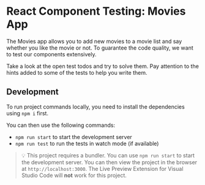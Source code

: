 # React Component Testing: Movies App

The Movies app allows you to add new movies to a movie list and say whether you like the movie or not. To guarantee the code quality, we want to test our components extensively.

Take a look at the open test todos and try to solve them. Pay attention to the hints added to some of the tests to help you write them.

## Development

To run project commands locally, you need to install the dependencies using `npm i` first.

You can then use the following commands:

- `npm run start` to start the development server
- `npm run test` to run the tests in watch mode (if available)

> 💡 This project requires a bundler. You can use `npm run start` to start the development server. You can then view the project in the browser at `http://localhost:3000`. The Live Preview Extension for Visual Studio Code will **not** work for this project.
